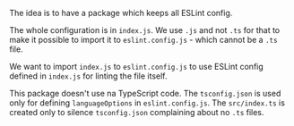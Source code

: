 The idea is to have a package which keeps all ESLint config.

The whole configuration is in `index.js`.
We use `.js` and not `.ts` for that to make it possible to import it to `eslint.config.js` - which cannot be a `.ts` file.

We want to import `index.js` to `eslint.config.js` to use ESLint config defined in `index.js` for linting the file itself.

This package doesn't use na TypeScript code.
The `tsconfig.json` is used only for defining `languageOptions` in `eslint.config.js`.
The `src/index.ts` is created only to silence `tsconfig.json` complaining about no `.ts` files.
